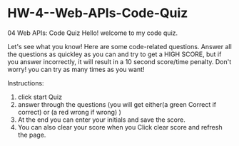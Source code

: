 # HW-4--Web-APIs-Code-Quiz
04 Web APIs: Code Quiz
Hello! welcome to my code quiz.

 Let's see what you know! Here are some code-related questions. Answer  all the questions as quickley as you can and try to get a HIGH SCORE, but if you answer incorrectly, it  will result in a 10 second score/time penalty. Don't worry! you can try as many times as you want!

 Instructions:
 1. click start Quiz
 2. answer through the questions (you will get either(a green Correct if correct) or (a red wrong if wrong) )
 3. At the end you can enter your initials and save the score.
 4. You can also clear your score when you Click clear score and refresh the page.
